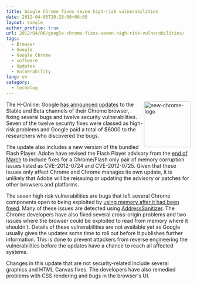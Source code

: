 ```yaml
---
title: Google Chrome fixes seven high-risk vulnerabilities
date: 2012-04-06T20:28:00+00:00
layout: single
author_profile: true
url: 2012/04/06/google-chrome-fixes-seven-high-risk-vulnerabilities/
tags:
  - Browser
  - Google
  - Google Chrome
  - software
  - Updates
  - Vulnerability
lang: en
category: 
  - techblog
---
```

[<img title="new-chrome-logo" border="0" alt="new-chrome-logo" align="right" src="http://lh3.ggpht.com/-21hvbRz1hww/T39K4ZcSLwI/AAAAAAAAFbM/O1ibokDSomQ/new-chrome-logo_thumb%25255B1%25255D.png?imgmax=800" width="128" height="125" />](http://lh6.ggpht.com/-oBFEuHM2jXA/T39Ky857ckI/AAAAAAAAFbE/2TO8aqTx9KY/s1600-h/new-chrome-logo%25255B3%25255D.png)The H-Online: Google [has announced updates](http://googlechromereleases.blogspot.co.uk/2012/04/stable-and-beta-channel-updates.html) to the Stable and Beta channels of their Chrome browser, fixing several bugs and twelve security vulnerabilities. Seven of the twelve security fixes were classed as high-risk problems and Google paid a total of $6000 to the researchers who discovered the bugs. 

The update also includes a new version of the bundled Flash Player. Adobe have revised the Flash Player advisory from the [end of March](http://www.h-online.com/news/item/Patch-for-Adobe-Flash-closes-two-critical-security-holes-1486334.html) to include fixes for a Chrome/Flash only pair of memory corruption issues listed as CVE-2012-0724 and CVE-2012-0725. Given that these issues only affect Chrome and Chrome manages its own update, it is unlikely that Adobe will be reissuing or updating the advisory or patches for other browsers and platforms. 

The seven high risk vulnerabilities are bugs that left several Chrome components open to being exploited by [using memory after it had been freed](https://www.owasp.org/index.php/Using_freed_memory). Many of these issues are detected using [AddressSanitizer](http://code.google.com/p/address-sanitizer/wiki/AddressSanitizer). The Chrome developers have also fixed several cross-origin problems and two issues where the browser could be exploited to read from memory where it shouldn't. Details of these vulnerabilities are not available yet as Google usually gives the updates some time to roll out before it publishes further information. This is done to prevent attackers from reverse engineering the vulnerabilities before the updates have a chance to reach all affected systems. 

Changes in this update that are not security-related include several graphics and HTML Canvas fixes. The developers have also remedied problems with CSS rendering and bugs in the browser's UI.